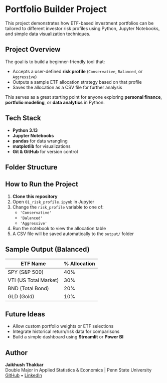 # Portfolio Builder Project

This project demonstrates how ETF-based investment portfolios can be tailored to different investor risk profiles using Python, Jupyter Notebooks, and simple data visualization techniques.

## Project Overview

The goal is to build a beginner-friendly tool that:
- Accepts a user-defined **risk profile** (`Conservative`, `Balanced`, or `Aggressive`)
- Outputs a sample ETF allocation strategy based on that profile
- Saves the allocation as a CSV file for further analysis

This serves as a great starting point for anyone exploring **personal finance**, **portfolio modeling**, or **data analytics** in Python.

## Tech Stack

- **Python 3.13**
- **Jupyter Notebooks**
- **pandas** for data wrangling
- **matplotlib** for visualizations
- **Git & GitHub** for version control

## Folder Structure


##  How to Run the Project

1. **Clone this repository**
2. Open `01_risk_profile.ipynb` in Jupyter
3. Change the `risk_profile` variable to one of:
   - `'Conservative'`
   - `'Balanced'`
   - `'Aggressive'`
4. Run the notebook to view the allocation table
5. A CSV file will be saved automatically to the `output/` folder

##  Sample Output (Balanced)

| ETF Name                  | % Allocation |
|---------------------------|--------------|
| SPY (S&P 500)             | 40%          |
| VTI (US Total Market)     | 30%          |
| BND (Total Bond)          | 20%          |
| GLD (Gold)                | 10%          |

##  Future Ideas

- Allow custom portfolio weights or ETF selections  
- Integrate historical return/risk data for comparisons  
- Build a simple dashboard using **Streamlit** or **Power BI**

## Author

**Jaikhush Thakkar**  
Double Major in Applied Statistics & Economics | Penn State University  
[GitHub](https://github.com/YOUR_USERNAME) • [LinkedIn](https://www.linkedin.com/in/YOUR_USERNAME)
